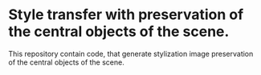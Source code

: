 # Style transfer with preservation of the central objects of the scene.
This repository contain code, that generate stylization image preservation of the central objects of the scene.
